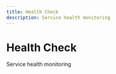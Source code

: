 ```yaml
---
title: Health Check
description: Service health monitoring
---
```


# Health Check

Service health monitoring